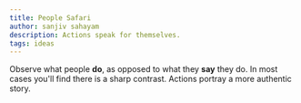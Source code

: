 ```yaml
---
title: People Safari
author: sanjiv sahayam
description: Actions speak for themselves.
tags: ideas
---
```


Observe what people __do__, as opposed to what they __say__ they do. In most cases you'll find there is a sharp contrast. Actions portray a more authentic story.